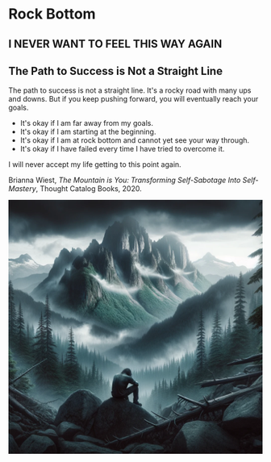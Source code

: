 #  Rock Bottom

## I NEVER WANT TO FEEL THIS WAY AGAIN

## The Path to Success is Not a Straight Line
The path to success is not a straight line. It's a rocky road with many ups and downs. But if you keep pushing forward, you will eventually reach your goals.

- It's okay if I am far away from my goals.
- It's okay if I am starting at the beginning.
- It's okay if I am at rock bottom and cannot yet see your way through.
- It's okay if I have failed every time I have tried to overcome it.
 
I will never accept my life getting to this point again.

Brianna Wiest, *The Mountain is You: Transforming Self-Sabotage Into Self-Mastery*, Thought Catalog Books, 2020.

![rock-bottom-by-chatgpt.webp](images%2Frock-bottom-by-chatgpt.webp)

